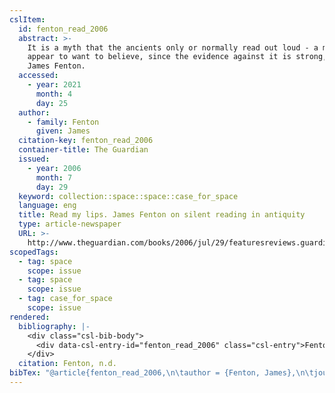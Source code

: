 ```yaml
---
cslItem:
  id: fenton_read_2006
  abstract: >-
    It is a myth that the ancients only or normally read out loud - a myth we
    appear to want to believe, since the evidence against it is strong, says
    James Fenton.
  accessed:
    - year: 2021
      month: 4
      day: 25
  author:
    - family: Fenton
      given: James
  citation-key: fenton_read_2006
  container-title: The Guardian
  issued:
    - year: 2006
      month: 7
      day: 29
  keyword: collection::space::space::case_for_space
  language: eng
  title: Read my lips. James Fenton on silent reading in antiquity
  type: article-newspaper
  URL: >-
    http://www.theguardian.com/books/2006/jul/29/featuresreviews.guardianreview27
scopedTags:
  - tag: space
    scope: issue
  - tag: space
    scope: issue
  - tag: case_for_space
    scope: issue
rendered:
  bibliography: |-
    <div class="csl-bib-body">
      <div data-csl-entry-id="fenton_read_2006" class="csl-entry">Fenton, J. n.d.. Read my lips. James Fenton on silent reading in antiquity. <i>The Guardian</i>. http://www.theguardian.com/books/2006/jul/29/featuresreviews.guardianreview27</div>
    </div>
  citation: Fenton, n.d.
bibTex: "@article{fenton_read_2006,\n\tauthor = {Fenton, James},\n\tjournal = {The Guardian},\n\ttitle = {Read my lips. {James} {Fenton} on silent reading in antiquity},\n\thowpublished = {http://www.theguardian.com/books/2006/jul/29/featuresreviews.guardianreview27},\n}\n\n"
---
```

